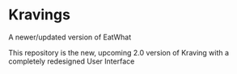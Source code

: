 # Kravings
A newer/updated version of EatWhat

This repository is the new, upcoming 2.0 version of Kraving with a completely redesigned User Interface

